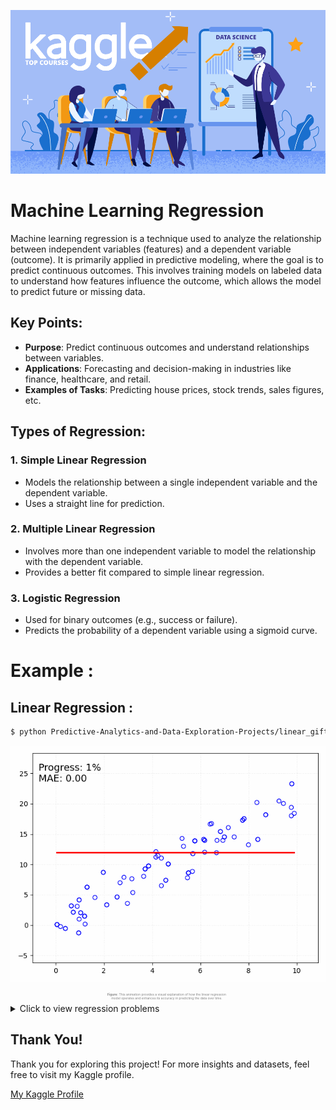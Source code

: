 ![Top Kaggle Courses for Data Science](https://raw.githubusercontent.com/SumeyraBayrak/Predictive-Analytics-and-Data-Exploration-Projects/master/Image/Top-Kaggle-Courses-for-Data-Science.png)

# Machine Learning Regression

Machine learning regression is a technique used to analyze the relationship between independent variables (features) and a dependent variable (outcome). It is primarily applied in predictive modeling, where the goal is to predict continuous outcomes. This involves training models on labeled data to understand how features influence the outcome, which allows the model to predict future or missing data.

## Key Points:
- **Purpose**: Predict continuous outcomes and understand relationships between variables.
- **Applications**: Forecasting and decision-making in industries like finance, healthcare, and retail.
- **Examples of Tasks**: Predicting house prices, stock trends, sales figures, etc.
## Types of Regression:
### 1. Simple Linear Regression
- Models the relationship between a single independent variable and the dependent variable.
- Uses a straight line for prediction.

### 2. Multiple Linear Regression
- Involves more than one independent variable to model the relationship with the dependent variable.
- Provides a better fit compared to simple linear regression.

### 3. Logistic Regression
- Used for binary outcomes (e.g., success or failure).
- Predicts the probability of a dependent variable using a sigmoid curve.

# Example :
##  Linear Regression :

```bash
$ python Predictive-Analytics-and-Data-Exploration-Projects/linear_gift.ipynb
```

<p align="center">
  <img src="https://raw.githubusercontent.com/SumeyraBayrak/Predictive-Analytics-and-Data-Exploration-Projects/master/advanced_linear_regression_animation.gif" alt="Project Image">
</p>

<p align="center" style="max-width: 500px; color: #808080; font-size: 5px;">
  <strong>Figure:</strong> This animation provides a visual explanation of how the linear regression<br>
  model operates and enhances its accuracy in predicting the data over time.
</p>

<details>
<summary>Click to view regression problems</summary>

| **Project No** | **Project Name**                             | **Description**                                                                 | **Techniques Used**                                               | **Key Libraries**                                            | **Data Source (English)**                                                                 | **Data Source (Turkish)**                                                                 |
|----------------|----------------------------------------------|---------------------------------------------------------------------------------|-------------------------------------------------------------------|-------------------------------------------------------------|-------------------------------------------------------------------------|-------------------------------------------------------------------------|
| 1              | **The Price of Paradise: California Housing Study**          | This project predicts California housing prices using machine learning models, analyzing factors like geolocation, income, and population density. It provides insights into how ocean proximity and demographics influence home values. | XGBoost | Pandas, NumPy, Scikit-learn, Matplotlib , Optuna   | [Boston Housing Dataset](https://archive.ics.uci.edu/ml/datasets/housing) | [Boston Konut Fiyatı Verisi](https://archive.ics.uci.edu/ml/datasets/housing) |
| 2              | **Exploring Big Mart: Sales Data Analysis**          | This project develops a sales prediction model for BigMart using MLP Regressor. The model achieves the lowest RMSE of 1025.89 with optimized hyperparameters, including two hidden layers (200 and 177 units), ReLU activation, and a learning rate of 0.0096, helping BigMart forecast product sales more accurately. | MLP Regressor    | Pandas, NumPy, Scikit-learn, Matplotlib , Optuna   | [Diabetes Dataset](https://www.kaggle.com/datasets/uciml/pima-indians-diabetes-database) | [Diyabet Verisi](https://www.kaggle.com/datasets/uciml/pima-indians-diabetes-database) |
| 3              | **Predicting London’s Bike Shares: Weather, Holidays, and Seasons Impact**                     | This project forecasts hourly bike rentals in London using weather, holiday, and seasonal data from 2015-2016. By analyzing factors like temperature, humidity, and holidays, the model predicts bike share demand and helps optimize availability. |LightGBM | Pandas, NumPy, Scikit-learn, Matplotlib , Optuna            | [Car Price Dataset](https://www.kaggle.com/datasets/atharvakale/car-price-prediction) | [Araba Fiyatı Verisi](https://www.kaggle.com/datasets/atharvakale/car-price-prediction) |
| 4              | **Used Cars Price Prediction**                   | This project aims to predict the price of used cars based on features such as make, model, year, mileage, fuel type, and more. By building a custom algorithm, the goal is to develop a model that accurately estimates the price of a car on platforms like Cars24, enabling better market insights and pricing strategies. | Extra Trees   | Pandas, NumPy, Scikit-learn, Matplotlib , Optuna  | [Stock Price Dataset](https://www.kaggle.com/datasets/sbhatti/ultimate-stock-market-data) | [Hisse Senedi Fiyatı Verisi](https://www.kaggle.com/datasets/sbhatti/ultimate-stock-market-data) |
| 5              | **Life Expectancy Analysis: Health, Economy & Social Impact** | This project analyzes global life expectancy data (2000–2015) using health, economic, and social factors to uncover key patterns that influence human lifespan. | Extra Trees Regressor        | Pandas, NumPy, Scikit-learn, Matplotlib , Optuna                     | [Concrete Dataset](https://archive.ics.uci.edu/ml/datasets/Concrete+Compressive+Strength) | [Beton Sıkıştırma Dayanımı Verisi](https://archive.ics.uci.edu/ml/datasets/Concrete+Compressive+Strength) |

</details>

## Thank You!

Thank you for exploring this project! For more insights and datasets, feel free to visit my Kaggle profile.

[My Kaggle Profile](https://www.kaggle.com/sumeyrabayrak)
